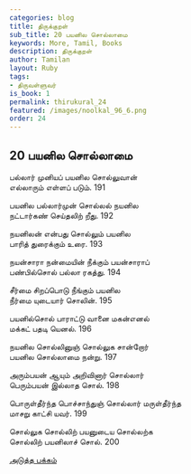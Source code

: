```yaml
---
categories: blog
title: திருக்குறள்
sub_title: 20 பயனில சொல்லாமை
keywords: More, Tamil, Books
description: திருக்குறள்
author: Tamilan
layout: Ruby
tags:
- திருவள்ளுவர்
is_book: 1
permalink: thirukural_24
featured: /images/noolkal_96_6.png
order: 24
---
```

## 20 பயனில சொல்லாமை

பல்லார் முனியப் பயனில சொல்லுவான்  
எல்லாரும் எள்ளப் படும். 191

பயனில பல்லார்முன் சொல்லல் நயனில  
நட்டார்கண் செய்தலிற் றீது. 192

நயனிலன் என்பது சொல்லும் பயனில  
பாரித் துரைக்கும் உரை. 193

நயன்சாரா நன்மையின் நீக்கும் பயன்சாராப்  
பண்பில்சொல் பல்லா ரகத்து. 194

சீர்மை சிறப்பொடு நீங்கும் பயனில  
நீர்மை யுடையார் சொலின். 195

பயனில்சொல் பாராட்டு வானை மகன்எனல்  
மக்கட் பதடி யெனல். 196

நயனில சொல்லினுஞ் சொல்லுக சான்றோர்  
பயனில சொல்லாமை நன்று. 197

அரும்பயன் ஆயும் அறிவினார் சொல்லார்  
பெரும்பயன் இல்லாத சொல். 198

பொருள்தீர்ந்த பொச்சாந்துஞ் சொல்லார் மருள்தீர்ந்த  
மாசறு காட்சி யவர். 199

சொல்லுக சொல்லிற் பயனுடைய சொல்லற்க  
சொல்லிற் பயனிலாச் சொல். 200

[அடுத்த பக்கம்](thirukural_25)